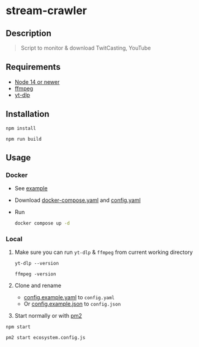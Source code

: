 # stream-crawler

## Description

> Script to monitor & download TwitCasting, YouTube

## Requirements

- [Node 14 or newer](https://nodejs.org/)
- [ffmpeg](https://www.ffmpeg.org/)
- [yt-dlp](https://github.com/yt-dlp/yt-dlp)

## Installation

```
npm install
```

```
npm run build
```

## Usage

### Docker

- See [example](./example/)
- Download [docker-compose.yaml](./example/docker-compose.yaml) and [config.yaml](./example/config.yaml)
- Run

    ```sh
    docker compose up -d
    ```

### Local

1. Make sure you can run `yt-dlp` & `ffmpeg` from current working directory

    ```
    yt-dlp --version
    ```

    ```
    ffmpeg -version
    ```

1. Clone and rename
    - [config.example.yaml](config.example.yaml) to `config.yaml`
    - Or [config.example.json](config.example.json) to `config.json`
1. Start normally or with [pm2](https://pm2.keymetrics.io)

  ```
  npm start
  ```

  ```
  pm2 start ecosystem.config.js
  ```
